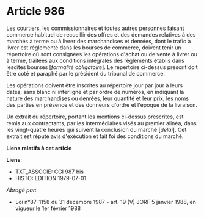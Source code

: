 # Article 986

Les courtiers, les commissionnaires et toutes autres personnes faisant commerce habituel de recueillir des offres et des
demandes relatives à des marchés à terme ou à livrer des marchandises et denrées, dont le trafic à livrer est réglementé dans
les bourses de commerce, doivent tenir un répertoire où sont consignées les opérations d'achat ou de vente à livrer ou à
terme, traitées aux conditions intégrales des règlements établis dans lesdites bourses [*formalité obligatoire*]. Le
répertoire ci-dessus prescrit doit être coté et paraphé par le président du tribunal de commerce.

Les opérations doivent être inscrites au répertoire jour par jour à leurs dates, sans blanc ni interligne et par ordre de
numéros, en indiquant la nature des marchandises ou denrées, leur quantité et leur prix, les noms des parties en présence et
des donneurs d'ordre et l'époque de la livraison.

Un extrait du répertoire, portant les mentions ci-dessus prescrites, est remis aux contractants, par les intermédiaires visés
au premier alinéa, dans les vingt-quatre heures qui suivent la conclusion du marché [*délai*]. Cet extrait est réputé avis
d'exécution et fait foi des conditions du marché.

**Liens relatifs à cet article**

**Liens**:

  - TXT_ASSOCIE: CGI 987 bis
  - HISTO: EDITION 1979-07-01

_Abrogé par_:

  - Loi n°87-1158 du 31 décembre 1987 - art. 19 (V) JORF 5 janvier 1988, en vigueur le 1er février 1988
